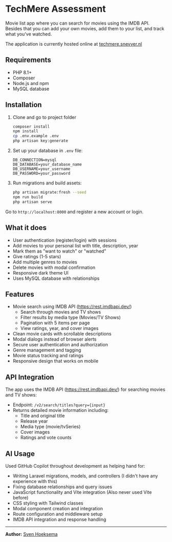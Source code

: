 # TechMere Assessment

Movie list app where you can search for movies using the IMDB API. Besides that you can add your own movies, add them to your list, and track what you've watched.

The application is currently hosted online at [techmere.snevver.nl](https://techmere.snevver.nl)

## Requirements

- PHP 8.1+
- Composer
- Node.js and npm
- MySQL database

## Installation

1. Clone and go to project folder

   ```bash
   composer install
   npm install
   cp .env.example .env
   php artisan key:generate
   ```
2. Set up your database in `.env` file:

   ```
   DB_CONNECTION=mysql
   DB_DATABASE=your_database_name
   DB_USERNAME=your_username
   DB_PASSWORD=your_password
   ```
3. Run migrations and build assets:

   ```bash
   php artisan migrate:fresh --seed
   npm run build
   php artisan serve
   ```

Go to `http://localhost:8000` and register a new account or login.

## What it does

- User authentication (register/login) with sessions
- Add movies to your personal list with title, description, year
- Mark them as "want to watch" or "watched"
- Give ratings (1-5 stars)
- Add multiple genres to movies
- Delete movies with modal confirmation
- Responsive dark theme UI
- Uses MySQL database with relationships

## Features

- Movie search using IMDB API (https://rest.imdbapi.dev/)
  - Search through movies and TV shows
  - Filter results by media type (Movies/TV Shows)
  - Pagination with 5 items per page
  - View ratings, year, and cover images
- Clean movie cards with scrollable descriptions
- Modal dialogs instead of browser alerts
- Secure user authentication and authorization
- Genre management and tagging
- Movie status tracking and ratings
- Responsive design that works on mobile

## API Integration

The app uses the IMDB API (https://rest.imdbapi.dev/) for searching movies and TV shows:
- Endpoint: `/v2/search/titles?query={input}`
- Returns detailed movie information including:
  - Title and original title
  - Release year
  - Media type (movie/tvSeries)
  - Cover images
  - Ratings and vote counts

## AI Usage

Used GitHub Copilot throughout development as helping hand for:

- Writing Laravel migrations, models, and controllers (I didn't have any experience with this)
- Fixing database relationships and query issues
- JavaScript functionality and Vite integration (Also never used Vite before)
- CSS styling with Tailwind classes
- Modal component creation and integration
- Route configuration and middleware setup
- IMDB API integration and response handling

---

**Author:** [Sven Hoeksema](https://snevver.nl/)
